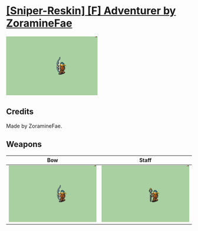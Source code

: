 # [\[Sniper-Reskin\] \[F\] Adventurer by ZoramineFae](./)
 

<img src="./5.%20Bow/Bow_000.png" alt="[Sniper-Reskin] [F] Adventurer by ZoramineFae standing" />

## Credits

Made by ZoramineFae.

## Weapons
 

|Bow |Staff |
|  :---: | :---: |
| <img alt="Bow animation" src="./5.%20Bow/Bow.gif" /> | <img alt="Staff animation" src="./7.%20Staff/Staff.gif" /> |
